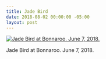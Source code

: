 ```yaml
---
title: Jade Bird
date: 2018-08-02 00:00:00 -05:00
layout: post
---
```


[![Jade Bird at Bonnaroo. June 7, 2018.](images/DSC06610-Edit.jpg)](https://kenbooth.net/jade-bird/dsc06610-edit/)

Jade Bird at Bonnaroo. June 7, 2018.
